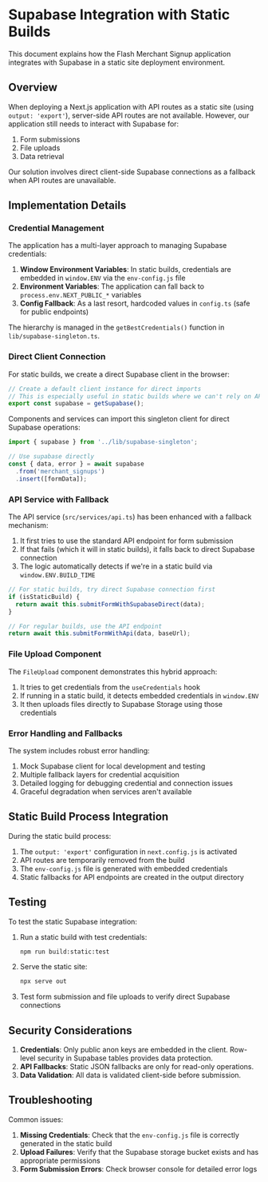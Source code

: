 # Supabase Integration with Static Builds

This document explains how the Flash Merchant Signup application integrates with Supabase in a static site deployment environment.

## Overview

When deploying a Next.js application with API routes as a static site (using `output: 'export'`), server-side API routes are not available. However, our application still needs to interact with Supabase for:

1. Form submissions
2. File uploads
3. Data retrieval

Our solution involves direct client-side Supabase connections as a fallback when API routes are unavailable.

## Implementation Details

### Credential Management

The application has a multi-layer approach to managing Supabase credentials:

1. **Window Environment Variables**: In static builds, credentials are embedded in `window.ENV` via the `env-config.js` file
2. **Environment Variables**: The application can fall back to `process.env.NEXT_PUBLIC_*` variables
3. **Config Fallback**: As a last resort, hardcoded values in `config.ts` (safe for public endpoints)

The hierarchy is managed in the `getBestCredentials()` function in `lib/supabase-singleton.ts`.

### Direct Client Connection

For static builds, we create a direct Supabase client in the browser:

```typescript
// Create a default client instance for direct imports
// This is especially useful in static builds where we can't rely on API routes
export const supabase = getSupabase();
```

Components and services can import this singleton client for direct Supabase operations:

```typescript
import { supabase } from '../lib/supabase-singleton';

// Use supabase directly
const { data, error } = await supabase
  .from('merchant_signups')
  .insert([formData]);
```

### API Service with Fallback

The API service (`src/services/api.ts`) has been enhanced with a fallback mechanism:

1. It first tries to use the standard API endpoint for form submission
2. If that fails (which it will in static builds), it falls back to direct Supabase connection
3. The logic automatically detects if we're in a static build via `window.ENV.BUILD_TIME`

```typescript
// For static builds, try direct Supabase connection first
if (isStaticBuild) {
  return await this.submitFormWithSupabaseDirect(data);
}

// For regular builds, use the API endpoint
return await this.submitFormWithApi(data, baseUrl);
```

### File Upload Component

The `FileUpload` component demonstrates this hybrid approach:

1. It tries to get credentials from the `useCredentials` hook
2. If running in a static build, it detects embedded credentials in `window.ENV`
3. It then uploads files directly to Supabase Storage using those credentials

### Error Handling and Fallbacks

The system includes robust error handling:

1. Mock Supabase client for local development and testing
2. Multiple fallback layers for credential acquisition
3. Detailed logging for debugging credential and connection issues
4. Graceful degradation when services aren't available

## Static Build Process Integration

During the static build process:

1. The `output: 'export'` configuration in `next.config.js` is activated
2. API routes are temporarily removed from the build
3. The `env-config.js` file is generated with embedded credentials
4. Static fallbacks for API endpoints are created in the output directory

## Testing

To test the static Supabase integration:

1. Run a static build with test credentials:
   ```bash
   npm run build:static:test
   ```

2. Serve the static site:
   ```bash
   npx serve out
   ```

3. Test form submission and file uploads to verify direct Supabase connections

## Security Considerations

1. **Credentials**: Only public anon keys are embedded in the client. Row-level security in Supabase tables provides data protection.
2. **API Fallbacks**: Static JSON fallbacks are only for read-only operations.
3. **Data Validation**: All data is validated client-side before submission.

## Troubleshooting

Common issues:

1. **Missing Credentials**: Check that the `env-config.js` file is correctly generated in the static build
2. **Upload Failures**: Verify that the Supabase storage bucket exists and has appropriate permissions
3. **Form Submission Errors**: Check browser console for detailed error logs